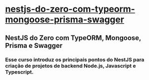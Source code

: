 # [nestjs-do-zero-com-typeorm-mongoose-prisma-swagger](https://www.udemy.com/course/nestjs-do-zero)

## NestJS do Zero com TypeORM, Mongoose, Prisma e Swagger

### Esse curso introduz os principais pontos do NestJS para criação de projetos de backend Node.js, Javascript e Typescript.
